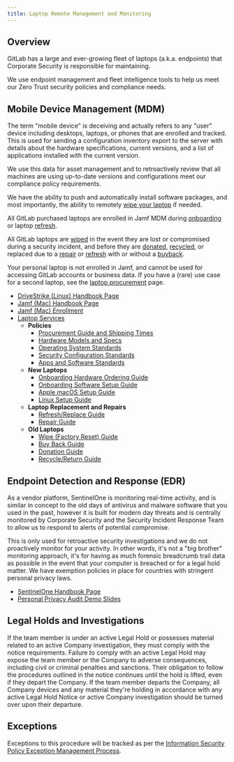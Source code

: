 ```yaml
---
title: Laptop Remote Management and Monitoring
---
```


## Overview

GitLab has a large and ever-growing fleet of laptops (a.k.a. endpoints) that Corporate Security is responsible for maintaining.

We use endpoint management and fleet intelligence tools to help us meet our Zero Trust security policies and compliance needs.

## Mobile Device Management (MDM)

The term "mobile device" is deceiving and actually refers to any "user" device including desktops, laptops, or phones that are enrolled and tracked. This is used for sending a configuration inventory export to the server with details about the hardware specifications, current versions, and a list of applications installed with the current version.

We use this data for asset management and to retroactively review that all machines are using up-to-date versions and configurations meet our compliance policy requirements.

We have the ability to push and automatically install software packages, and most importantly, the ability to remotely [wipe your laptop](/handbook/security/corporate/services/laptops/wipe) if needed.

All GitLab purchased laptops are enrolled in Jamf MDM during [onboarding](/handbook/security/corporate/services/laptops/onboarding) or laptop [refresh](/handbook/security/corporate/services/laptops/refresh).

All GitLab laptops are [wiped](/handbook/security/corporate/services/laptops/wipe) in the event they are lost or compromised during a security incident, and before they are [donated](/handbook/security/corporate/services/laptops/donation), [recycled](/handbook/security/corporate/services/laptop/recycle), or replaced due to a [repair](/handbook/security/corporate/services/laptops/repair) or [refresh](/handbook/security/corporate/services/laptops/refresh) with or without a [buyback](/handbook/security/corporate/services/laptops/buyback).

Your personal laptop is not enrolled in Jamf, and cannot be used for accessing GitLab accounts or business data. If you have a (rare) use case for a second laptop, see the [laptop procurement](/handbook/security/corporate/services/laptops/procurement) page.

- [DriveStrike (Linux) Handbook Page](/handbook/security/corporate/systems/drivestrike)
- [Jamf (Mac) Handbook Page](/handbook/security/corporate/systems/jamf)
- [Jamf (Mac) Enrollment](/handbook/security/corporate/systems/jamf/setup)
- [Laptop Services](/handbook/security/corporate/services/laptops)
  - **Policies**
    - [Procurement Guide and Shipping Times](/handbook/security/corporate/services/laptops/procurement)
    - [Hardware Models and Specs](/handbook/security/corporate/services/laptops/hardware)
    - [Operating System Standards](/handbook/security/corporate/services/laptops/os)
    - [Security Configuration Standards](/handbook/security/corporate/services/laptops/security)
    - [Apps and Software Standards](/handbook/security/corporate/services/laptops/software)
  - **New Laptops**
    - [Onboarding Hardware Ordering Guide](/handbook/security/corporate/services/laptops/onboarding)
    - [Onboarding Software Setup Guide](/handbook/security/corporate/support/onboarding)
    - [Apple macOS Setup Guide](/handbook/security/corporate/systems/macos/setup)
    - [Linux Setup Guide](/handbook/security/corporate/systems/linux)
  - **Laptop Replacement and Repairs**
    - [Refresh/Replace Guide](/handbook/security/corporate/services/laptops/refresh)
    - [Repair Guide](/handbook/security/corporate/services/laptops/)
  - **Old Laptops**
    - [Wipe (Factory Reset) Guide](/handbook/security/corporate/services/laptops/wipe)
    - [Buy Back Guide](/handbook/security/corporate/services/laptops/buyback/)
    - [Donation Guide](/handbook/security/corporate/services/laptops/donation)
    - [Recycle/Return Guide](/handbook/security/corporate/services/laptops/recycle)

## Endpoint Detection and Response (EDR)

As a vendor platform, SentinelOne is monitoring real-time activity, and is similar in concept to the old days of antivirus and malware software that you used in the past, however it is built for modern day threats and is centrally monitored by Corporate Security and the Security Incident Response Team to allow us to respond to alerts of potential compromise.

This is only used for retroactive security investigations and we do not proactively monitor for your activity. In other words, it's not a "big brother" monitoring approach, it's for having as much forensic breadcrumb trail data as possible in the event that your computer is breached or for a legal hold matter. We have exemption policies in place for countries with stringent personal privacy laws.

- [SentinelOne Handbook Page](/handbook/security/corporate/systems/sentinelone)
- [Personal Privacy Audit Demo Slides](https://docs.google.com/presentation/d/1C2ufNXF28l0KTd5PPTkq1TjUWeWPI44VfwYbsvOzkns/edit)

## Legal Holds and Investigations

If the team member is under an active Legal Hold or possesses material related to an active Company investigation, they must comply with the notice requirements. Failure to comply with an active Legal Hold may expose the team member or the Company to adverse consequences, including civil or criminal penalties and sanctions. Their obligation to follow the procedures outlined in the notice continues until the hold is lifted, even if they depart the Company. If the team member departs the Company, all Company devices and any material they're holding in accordance with any active Legal Hold Notice or active Company investigation should be turned over upon their departure.
<!-- Intentional duplicate on /handbook/security/corporate/services/laptops -->

## Exceptions

Exceptions to this procedure will be tracked as per the [Information Security Policy Exception Management Process](/handbook/security/#information-security-policy-exception-management-process).
